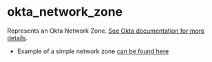 # okta_network_zone

Represents an Okta Network Zone. [See Okta documentation for more details](https://developer.okta.com/docs/reference/api/zones/#zone-model).

* Example of a simple network zone [can be found here](./basic.tf)
